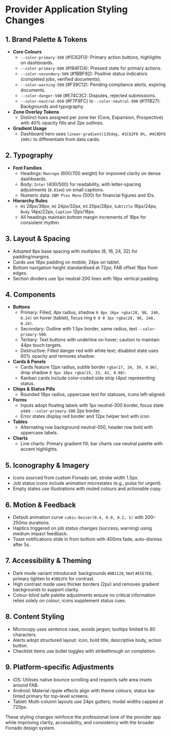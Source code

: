 # Provider Application Styling Changes

## 1. Brand Palette & Tokens
- **Core Colours**
  - `--color-primary-500` (#1C62F0): Primary action buttons, highlights on dashboards.
  - `--color-primary-600` (#184FD4): Pressed state for primary actions.
  - `--color-secondary-500` (#1BBF92): Positive status indicators (completed jobs, verified documents).
  - `--color-warning-500` (#F39C12): Pending compliance alerts, expiring documents.
  - `--color-danger-500` (#E74C3C): Disputes, rejected submissions.
  - `--color-neutral-050` (#F7F9FC) to `--color-neutral-900` (#111827): Backgrounds and typography.
- **Zone Overlay Tokens**
  - Distinct hues assigned per zone tier (Core, Expansion, Prospective) with 40% opacity fills and 2px outlines.
- **Gradient Usage**
  - Dashboard hero uses `linear-gradient(135deg, #1C62F0 0%, #4C8DF8 100%)` to differentiate from data cards.

## 2. Typography
- **Font Families**
  - Headings: `Manrope` (600/700 weight) for improved clarity on dense dashboards.
  - Body: `Inter` (400/500) for readability, with letter-spacing adjustments (`0.01em`) on small captions.
  - Numeric data: `IBM Plex Mono` (500) for financial figures and IDs.
- **Hierarchy Rules**
  - `H1` 28px/36px, `H2` 24px/32px, `H3` 20px/28px, `Subtitle` 16px/24px, `Body` 14px/22px, `Caption` 12px/18px.
  - All headings maintain bottom margin increments of 16px for consistent rhythm.

## 3. Layout & Spacing
- Adopted 8px base spacing with multiples (8, 16, 24, 32) for padding/margins.
- Cards use 16px padding on mobile, 24px on tablet.
- Bottom navigation height standardised at 72px; FAB offset 16px from edges.
- Section dividers use 1px neutral-200 lines with 16px vertical padding.

## 4. Components
- **Buttons**
  - Primary: Filled, 4px radius, shadow `0 8px 16px rgba(28, 98, 240, 0.24)` on hover (tablet), focus ring `0 0 0 3px rgba(28, 98, 240, 0.24)`.
  - Secondary: Outline with 1.5px border, same radius, text `--color-primary-500`.
  - Tertiary: Text buttons with underline on hover; caution to maintain 44px touch targets.
  - Destructive: Filled danger red with white text; disabled state uses 60% opacity and removes shadow.
- **Cards & Panels**
  - Cards feature 12px radius, subtle border `rgba(17, 24, 39, 0.06)`, drop shadow `0 6px 18px rgba(15, 23, 42, 0.08)`.
  - Kanban cards include color-coded side strip (4px) representing status.
- **Chips & Status Pills**
  - Rounded 16px radius, uppercase text for statuses, icons left-aligned.
- **Forms**
  - Inputs adopt floating labels with 1px neutral-300 border, focus state uses `--color-primary-500` 2px border.
  - Error states display red border and 12px helper text with icon.
- **Tables**
  - Alternating row background neutral-050, header row bold with uppercase labels.
- **Charts**
  - Line charts: Primary gradient fill; bar charts use neutral palette with accent highlights.

## 5. Iconography & Imagery
- Icons sourced from custom Fixnado set, stroke width 1.5px.
- Job status icons include animation microstates (e.g., pulse for urgent).
- Empty states use illustrations with muted colours and actionable copy.

## 6. Motion & Feedback
- Default animation curve `cubic-bezier(0.4, 0.0, 0.2, 1)` with 200–250ms durations.
- Haptics triggered on job status changes (success, warning) using medium impact feedback.
- Toast notifications slide in from bottom with 400ms fade, auto-dismiss after 5s.

## 7. Accessibility & Theming
- Dark mode variant introduced: backgrounds `#0B1120`, text `#E5E7EB`, primary lighten to `#3B82F6` for contrast.
- High contrast mode uses thicker borders (2px) and removes gradient backgrounds to support clarity.
- Colour-blind safe palette adjustments ensure no critical information relies solely on colour; icons supplement status cues.

## 8. Content Styling
- Microcopy uses sentence case, avoids jargon; tooltips limited to 80 characters.
- Alerts adopt structured layout: icon, bold title, descriptive body, action button.
- Checklist items use bullet toggles with strikethrough on completion.

## 9. Platform-specific Adjustments
- iOS: Utilises native bounce scrolling and respects safe area insets around FAB.
- Android: Material ripple effects align with theme colours; status bar tinted primary for top-level screens.
- Tablet: Multi-column layouts use 24px gutters; modal widths capped at 720px.

These styling changes reinforce the professional tone of the provider app while improving clarity, accessibility, and consistency with the broader Fixnado design system.
